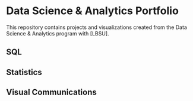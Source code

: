 # Data Science & Analytics Portfolio
This repository contains projects and visualizations created from the Data Science & Analytics program with [LBSU].

## SQL

## Statistics

## Visual Communications
